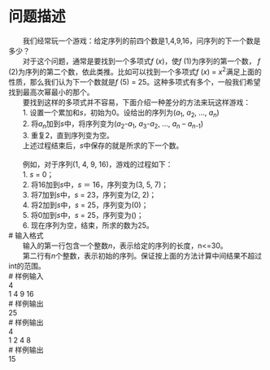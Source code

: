 <div id="pcont1" style="margin-top:20px; display:block;">

# 问题描述

<div class="pdcont">　　我们经常玩一个游戏：给定序列的前四个数是1,4,9,16，问序列的下一个数是多少？<br/>
　　对于这个问题，通常是要找到一个多项式<i>f </i>(<i>x</i>)，使<i>f</i> (1)为序列的第一个数，<i> f </i>(2)为序列的第二个数，依此类推。比如可以找到一个多项式<i>f</i> (<i>x</i>) = <i>x</i><sup>2</sup>满足上面的性质，那么我们认为下一个数就是<i>f</i> (5) = 25。这种多项式有多个，一般我们希望找到最高次幂最小的那个。<br/>
　　要找到这样的多项式并不容易，下面介绍一种差分的方法来玩这样游戏：<br/>
　　1.        设置一个累加和<i>s</i>，初始为0。设给出的序列为(<i>a</i><sub>1</sub>, <i>a</i><sub>2</sub>, …, <i>a<sub>n</sub></i>)<br/>
　　2.        将<i>a<sub>n</sub></i>加到<i>s</i>中，将序列变为(<i>a</i><sub>2</sub>-<i>a</i><sub>1</sub>, <i>a</i><sub>3</sub>-<i>a</i><sub>2</sub>, …, <i>a<sub>n</sub></i> – <i>a<sub>n</sub></i><sub>-1</sub>)<br/>
　　3.        重复2，直到序列变为空。<br/>
　　上述过程结束后，<i>s</i>中保存的就是所求的下一个数。<br/>
<br/>
　　例如，对于序列(1, 4, 9, 16)，游戏的过程如下：<br/>
　　1.        <i>s</i> = 0；<br/>
　　2.        将16加到<i>s</i>中，<i>s</i> ＝ 16，序列变为(3, 5, 7)；<br/>
　　3.        将7加到<i>s</i>中，<i>s</i> = 23，序列变为(2, 2)；<br/>
　　4.        将2加到<i>s</i>中，<i>s</i> = 25，序列变为(0)；<br/>
　　5.        将0加到<i>s</i>中，<i>s</i> = 25，序列变为()；<br/>
　　6.        现在序列为空，结束，所求的数为25。</div>
# 输入格式

<div class="pdcont">　　输入的第一行包含一个整数<i>n</i>，表示给定的序列的长度，n&lt;=30。<br/>
　　第二行有<i>n</i>个整数，表示初始的序列。保证按上面的方法计算中间结果不超过int的范围。</div>
# 样例输入

<div class="pddata">4<br/>
1 4 9 16</div>
# 样例输出

<div class="pddata">25</div>
# 样例输出

<div class="pddata">4<br/>
1 2 4 8</div>
# 样例输出

<div class="pddata">15</div>

</div>